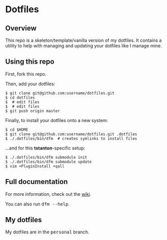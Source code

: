 # Dotfiles

## Overview

This repo is a skeleton/template/vanilla version of my dotfiles.  It contains a
utility to help with managing and updating your dotfiles like I manage mine.

## Using this repo

First, fork this repo.

Then, add your dotfiles:

    $ git clone git@github.com:username/dotfiles.git
    $ cd dotfiles
    $  # edit files
    $  # edit files
    $ git push origin master

Finally, to install your dotfiles onto a new system:

    $ cd $HOME
    $ git clone git@github.com:username/dotfiles.git .dotfiles
    $ ./.dotfiles/bin/dfm  # creates symlinks to install files

...and for this __tstanton__-specific setup:

    $ ./.dotfiles/bin/dfm submodule init
    $ ./.dotfiles/bin/dfm submodule update
    $ vim +PluginInstall +qall

## Full documentation

For more information, check out the [wiki](http://github.com/justone/dotfiles/wiki).

You can also run <tt>dfm --help</tt>.

## My dotfiles

My dotfiles are in the <tt>personal</tt> branch.
